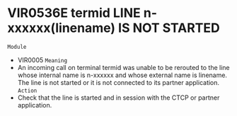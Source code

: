 # VIR0536E termid LINE n-xxxxxx(linename) IS NOT STARTED
`Module`
- VIR0005
`Meaning`
- An incoming call on terminal termid was unable to be rerouted to the line whose internal name is n-xxxxxx and whose external name is linename. The line is not started or it is not connected to its partner application.
`Action`
- Check that the line is started and in session with the CTCP or partner application.
